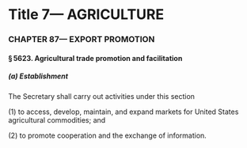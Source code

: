 
# Title 7— AGRICULTURE
### CHAPTER 87— EXPORT PROMOTION
#### § 5623. Agricultural trade promotion and facilitation
##### (a) Establishment

The Secretary shall carry out activities under this section

(1) to access, develop, maintain, and expand markets for United States agricultural commodities; and

(2) to promote cooperation and the exchange of information.
